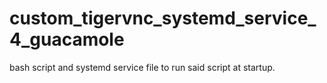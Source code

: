 # custom_tigervnc_systemd_service_4_guacamole
bash script and systemd service file to run said script at startup.
